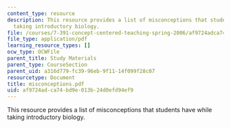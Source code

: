 ```yaml
---
content_type: resource
description: This resource provides a list of misconceptions that students have while
  taking introductory biology.
file: /courses/7-391-concept-centered-teaching-spring-2006/af9724adca74bd9e013b24d0efd94ef9_misconceptions.pdf
file_type: application/pdf
learning_resource_types: []
ocw_type: OCWFile
parent_title: Study Materials
parent_type: CourseSection
parent_uid: a316d779-fc39-96eb-9f11-14f099f28c07
resourcetype: Document
title: misconceptions.pdf
uid: af9724ad-ca74-bd9e-013b-24d0efd94ef9
---
```

This resource provides a list of misconceptions that students have while taking introductory biology.


